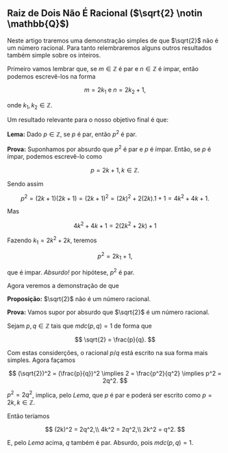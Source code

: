 ## Raiz de Dois Não É Racional ($\sqrt{2} \notin \mathbb{Q}$)

Neste artigo traremos uma demonstração simples de que $\sqrt{2}$ não é um número racional. Para tanto relembraremos alguns outros resultados também simple sobre os inteiros.

Primeiro vamos lembrar que, se $m \in \mathbb{Z}$ é par e $n \in \mathbb{Z}$ é impar, então podemos escrevê-los na forma

$$
m = 2k_1 \text{  e  }n = 2k_2 + 1,
$$

onde $k_1,k_2 \in \mathbb{Z}$.

Um resultado relevante para o nosso objetivo final é que:

**Lema:** Dado $p \in \mathbb{Z}$, se $p$ é par, então $p^2$ é par.

**Prova:** Suponhamos por absurdo que $p^2$ é par e $p$ é ímpar. Então, se $p$ é ímpar, podemos escrevê-lo como

$$
p = 2k + 1, k \in \mathbb{Z}.
$$

Sendo assim

$$
p^2 = (2k+1)(2k+1)=(2k+1)^2 = (2k)^2 + 2(2k).1 + 1 = 4k^2 + 4k + 1.
$$

Mas

$$
4k^2 + 4k + 1 = 2(2k^2 + 2k) + 1
$$

Fazendo $k_1 = 2k^2 + 2k$, teremos

$$
p^2 = 2k_1 + 1,
$$

que é impar. *Absurdo!* por hipótese, $p^2$ é par.

Agora veremos a demonstração de que

**Proposição:** $\sqrt{2}$ não é um número racional.

**Prova:** Vamos supor por absurdo que $\sqrt{2}$ é um número racional.

Sejam $p, q \in \mathbb{Z}$ tais que $mdc(p, q) = 1$ de forma que 

$$
\sqrt{2} = \frac{p}{q}.
$$

Com estas considerções, o racional $p/q$ está escrito na sua forma mais simples. Agora façamos

$$
(\sqrt{2})^2 = (\frac{p}{q})^2 \implies
2 = \frac{p^2}{q^2} \implies
p^2 = 2q^2.
$$

$p^2 = 2q^2$, implica, pelo *Lema*, que $p$ é par e poderá ser escrito como $p = 2k, k \in \mathbb{Z}$.

Então teríamos 

$$
(2k)^2 = 2q^2,\\
4k^2 = 2q^2,\\
2k^2 = q^2.
$$

E, pelo *Lema* acima, $q$ também é par. Absurdo, pois $mdc(p,q) = 1$.
